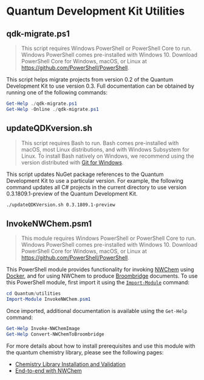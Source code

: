 # Quantum Development Kit Utilities #

## qdk-migrate.ps1 ##

> This script requires Windows PowerShell or PowerShell Core to run.
> Windows PowerShell comes pre-installed with Windows 10.
> Download PowerShell Core for Windows, macOS, or Linux at https://github.com/PowerShell/PowerShell.

This script helps migrate projects from version 0.2 of the Quantum Development Kit to use version 0.3.
Full documentation can be obtained by running one of the following commands:

```powershell
Get-Help ./qdk-migrate.ps1
Get-Help -Online ./qdk-migrate.ps1
```

## updateQDKversion.sh ##

> This script requires Bash to run.
> Bash comes pre-installed with macOS, most Linux distributions, and with Windows Subsystem for Linux.
> To install Bash natively on Windows, we recommend using the version distributed with [Git for Windows](https://git-scm.com/download/win).

This script updates NuGet package references to the Quantum Development Kit to use a particular version.
For example, the following command updates all C# projects in the current directory to use version 0.3.1809.1-preview of the Quantum Development Kit.

```bash
./updateQDKVersion.sh 0.3.1809.1-preview
```

## InvokeNWChem.psm1 ##

> This module requires Windows PowerShell or PowerShell Core to run.
> Windows PowerShell comes pre-installed with Windows 10.
> Download PowerShell Core for Windows, macOS, or Linux at https://github.com/PowerShell/PowerShell.

This PowerShell module provides functionality for invoking [NWChem](http://nwchem-sw.org) using [Docker](https://docker.com/), and for using NWChem to produce [Broombridge](https://docs.microsoft.com/azure/quantum/user-guide/libraries/chemistry/schema/broombridge) documents.
To use this PowerShell module, first import it using the [`Import-Module`](https://docs.microsoft.com/en-us/powershell/module/microsoft.powershell.core/import-module) command:

```powershell
cd Quantum/utilities
Import-Module InvokeNWChem.psm1
```

Once imported, additional documentation is available using the `Get-Help` command:

```powershell
Get-Help Invoke-NWChemImage
Get-Help Convert-NWChemToBroombridge
```

For more details about how to install prerequisites and use this module with the quantum chemistry library, please see the following pages:

- [Chemistry Library Installation and Validation](https://docs.microsoft.com/azure/quantum/user-guide/libraries/chemistry/installation)
- [End-to-end with NWChem](https://docs.microsoft.com/azure/quantum/user-guide/libraries/chemistry/samples/end-to-end)
